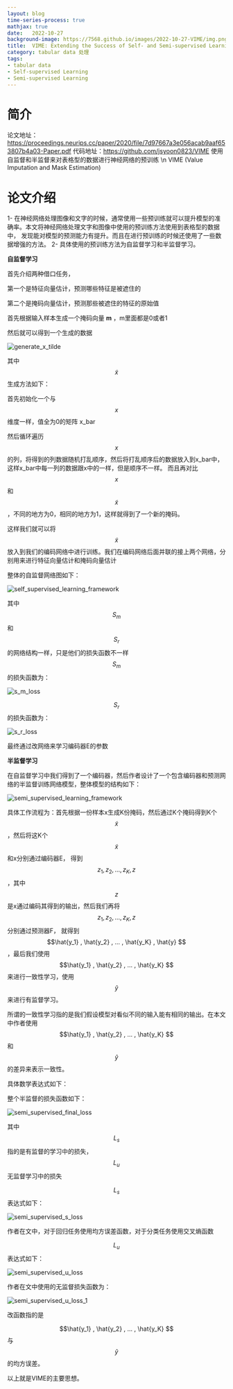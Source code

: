 ```yaml
---
layout: blog
time-series-process: true
mathjax: true
date:   2022-10-27
background-image: https://7568.github.io/images/2022-10-27-VIME/img.png
title:  VIME: Extending the Success of Self- and Semi-supervised Learning to Tabular Domain
category: tabular data 处理
tags:
- tabular data
- Self-supervised Learning
- Semi-supervised Learning
---
```


[generate_x_tilde]:https://7568.github.io/images/2022-10-27-VIME/figure_1.png
[self_supervised_learning_framework]:https://7568.github.io/images/2022-10-27-VIME/figure_2.png
[s_m_loss]:https://7568.github.io/images/2022-10-27-VIME/figure_3.png
[s_r_loss]:https://7568.github.io/images/2022-10-27-VIME/figure_4.png
[semi_supervised_learning_framework]:https://7568.github.io/images/2022-10-27-VIME/figure_5.png
[semi_supervised_final_loss]:https://7568.github.io/images/2022-10-27-VIME/figure_6.png
[semi_supervised_s_loss]:https://7568.github.io/images/2022-10-27-VIME/figure_7.png
[semi_supervised_u_loss]:https://7568.github.io/images/2022-10-27-VIME/figure_8.png
[semi_supervised_u_loss_1]:https://7568.github.io/images/2022-10-27-VIME/figure_9.png

# 简介

论文地址：https://proceedings.neurips.cc/paper/2020/file/7d97667a3e056acab9aaf653807b4a03-Paper.pdf
代码地址：https://github.com/jsyoon0823/VIME
使用自监督和半监督来对表格型的数据进行神经网络的预训练 \n
VIME (Value Imputation and Mask Estimation)

# 论文介绍

1- 在神经网络处理图像和文字的时候，通常使用一些预训练就可以提升模型的准确率。本文将神经网络处理文字和图像中使用的预训练方法使用到表格型的数据中，
发现能对模型的预测能力有提升。而且在进行预训练的时候还使用了一些数据增强的方法。
2- 具体使用的预训练方法为自监督学习和半监督学习。

**自监督学习**

首先介绍两种借口任务，

第一个是特征向量估计，预测哪些特征是被遮住的

第二个是掩码向量估计，预测那些被遮住的特征的原始值

首先根据输入样本生成一个掩码向量 **m** ，m里面都是0或者1

然后就可以得到一个生成的数据

![generate_x_tilde]

其中 $$\tilde{x}$$ 生成方法如下：

首先初始化一个与$$x$$维度一样，值全为0的矩阵 x_bar

然后循环遍历 $$x$$ 的列，将得到的列数据随机打乱顺序，然后将打乱顺序后的数据放入到x_bar中，这样x_bar中每一列的数据跟x中的一样，但是顺序不一样。
而且再对比 $$x$$ 和 $$\tilde{x}$$，不同的地方为0，相同的地方为1，这样就得到了一个新的掩码。


这样我们就可以将 $$\tilde{x}$$ 放入到我们的编码网络中进行训练。我们在编码网络后面并联的接上两个网络，分别用来进行特征向量估计和掩码向量估计

整体的自监督网络图如下：

![self_supervised_learning_framework]

其中 $$S_m$$ 和 $$S_r$$ 的网络结构一样，只是他们的损失函数不一样
$$S_m$$ 的损失函数为：

![s_m_loss]

$$S_r$$ 的损失函数为：

![s_r_loss]

最终通过改网络来学习编码器E的参数

**半监督学习**

在自监督学习中我们得到了一个编码器，然后作者设计了一个包含编码器和预测网络的半监督训练网络模型，整体模型的结构如下：

![semi_supervised_learning_framework]

具体工作流程为：首先根据一份样本x生成K份掩码，然后通过K个掩码得到K个$$\tilde{x}$$，然后将这K个$$\tilde{x}$$和x分别通过编码器E，
得到$$z_1 , z_2 , ... , z_K , z $$，其中$$z$$是x通过编码其得到的输出，然后我们再将$$z_1 , z_2 , ... , z_K , z $$分别通过预测器F，
就得到$$\hat{y_1} , \hat{y_2} , ... , \hat{y_K} , \hat{y} $$，最后我们使用$$\hat{y_1} , \hat{y_2} , ... , \hat{y_K} $$
来进行一致性学习，使用$$ \hat{y} $$来进行有监督学习。

所谓的一致性学习指的是我们假设模型对看似不同的输入能有相同的输出。在本文中作者使用$$\hat{y_1} , \hat{y_2} , ... , \hat{y_K} $$ 和 
$$ \hat{y} $$ 的差异来表示一致性。

具体数学表达式如下：

整个半监督的损失函数如下：

![semi_supervised_final_loss]

其中$$L_s$$指的是有监督的学习中的损失，$$L_u$$无监督学习中的损失

$$L_s$$表达式如下：

![semi_supervised_s_loss]

作者在文中，对于回归任务使用均方误差函数，对于分类任务使用交叉熵函数

$$L_u$$表达式如下：

![semi_supervised_u_loss]

作者在文中使用的无监督损失函数为：

![semi_supervised_u_loss_1]

改函数指的是

$$\hat{y_1} , \hat{y_2} , ... , \hat{y_K} $$ 与 $$\hat{y} $$的均方误差。

以上就是VIME的主要思想。
